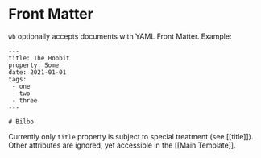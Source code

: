 # Front Matter

`wb` optionally accepts documents with YAML Front Matter.
Example:

```
---
title: The Hobbit
property: Some
date: 2021-01-01
tags:
 - one
 - two
 - three
---

# Bilbo
```

Currently only `title` property is subject to special treatment (see [[title]]). 
Other attributes are ignored, yet accessible in the [[Main Template]].

